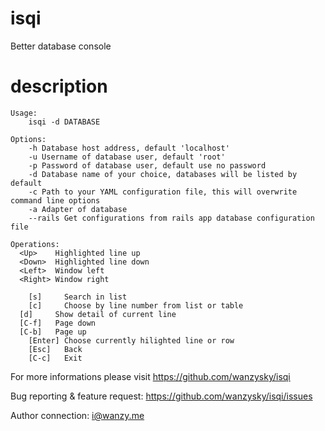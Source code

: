 # isqi
Better database console

# description

```
Usage:
	isqi -d DATABASE

Options:
	-h Database host address, default 'localhost'
	-u Username of database user, default 'root'
	-p Password of database user, default use no password
	-d Database name of your choice, databases will be listed by default
	-c Path to your YAML configuration file, this will overwrite command line options
	-a Adapter of database
	--rails Get configurations from rails app database configuration file

Operations:
  <Up>    Highlighted line up
  <Down>  Highlighted line down
  <Left>  Window left
  <Right> Window right

	[s]     Search in list
	[c]     Choose by line number from list or table
  [d]     Show detail of current line
  [C-f]   Page down
  [C-b]   Page up
	[Enter] Choose currently hilighted line or row
	[Esc]   Back
	[C-c]   Exit
```

For more informations please visit https://github.com/wanzysky/isqi

Bug reporting & feature request: https://github.com/wanzysky/isqi/issues

Author connection: i@wanzy.me

